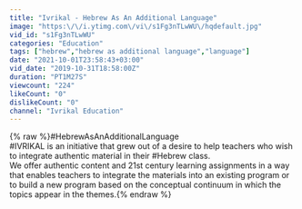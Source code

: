 ```yaml
---
title: "Ivrikal - Hebrew As An Additional Language"
image: "https:\/\/i.ytimg.com\/vi\/s1Fg3nTLwWU\/hqdefault.jpg"
vid_id: "s1Fg3nTLwWU"
categories: "Education"
tags: ["hebrew","hebrew as additional language","language"]
date: "2021-10-01T23:58:43+03:00"
vid_date: "2019-10-31T18:58:00Z"
duration: "PT1M27S"
viewcount: "224"
likeCount: "0"
dislikeCount: "0"
channel: "Ivrikal Education"
---
```

{% raw %}#HebrewAsAnAdditionalLanguage<br />#IVRIKAL is an initiative that grew out of a desire to help teachers who wish to integrate authentic material in their #Hebrew class.<br />We offer authentic content and 21st century learning assignments in a way that enables teachers to integrate the materials into an existing program or to build a new program based on the conceptual continuum in which the topics appear in the themes.{% endraw %}
